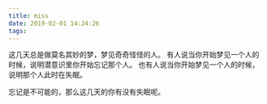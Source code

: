 ```yaml
---
title: miss
date: 2019-02-01 14:24:26
tags:
---
```


这几天总是做莫名其妙的梦，梦见奇奇怪怪的人。
有人说当你开始梦见一个人的时候，说明潜意识里你开始忘记那个人。
也有人说当你开始梦见一个人的时候，说明那个人此时在失眠。

忘记是不可能的，那么这几天的你有没有失眠呢。